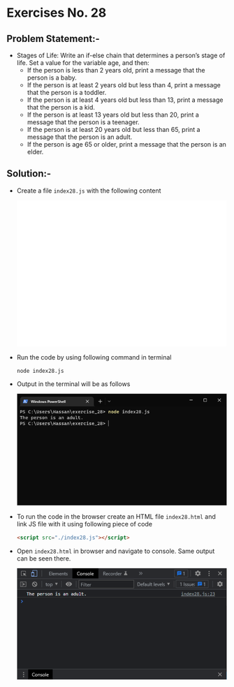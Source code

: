 # Exercises No. 28

## Problem Statement:-

- Stages of Life:
  Write an if-else chain that determines a person’s stage of life.
  Set a value for the variable age, and then:
  - If the person is less than 2 years old, print a message that the person is a baby.
  - If the person is at least 2 years old but less than 4, print a message that the person is a toddler.
  - If the person is at least 4 years old but less than 13, print a message that the person is a kid.
  - If the person is at least 13 years old but less than 20, print a message that the person is a teenager.
  - If the person is at least 20 years old but less than 65, print a message that the person is an adult.
  - If the person is age 65 or older, print a message that the person is an elder.

## Solution:-

- Create a file `index28.js` with the following content

  ![Exercise 28 JS Code](../snaps/q28p1.svg)

- Run the code by using following command in terminal

  ```
  node index28.js
  ```

- Output in the terminal will be as follows

  ![Exercise 28 Terminal Output](../snaps/q28p2.PNG)

- To run the code in the browser create an HTML file `index28.html` and link JS file with it using following piece of code

  ```html
  <script src="./index28.js"></script>
  ```

- Open `index28.html` in browser and navigate to console. Same output can be seen there.

  ![Exercise 28 Console Output](../snaps/q28p3.PNG)
